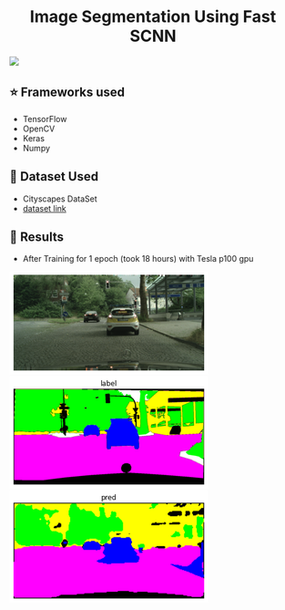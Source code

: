 <h1 align="center">Image Segmentation Using Fast SCNN</h1>

![](https://medium.com/deep-learning-journals/fast-scnn-explained-and-implemented-using-tensorflow-2-0-6bd17c17a49e)

## :star: Frameworks used
- TensorFlow
- OpenCV
- Keras
- Numpy

## :file_folder: Dataset Used
- Cityscapes DataSet
- <a href src="https://www.cityscapes-dataset.com/" >dataset link </a> 

## :key: Results
- After Training for 1 epoch (took 18 hours) with Tesla p100 gpu 

![](https://github.com/Akhil-Tony/Image_Segmentation-Fast_SCNN-Research-Paper-Custom-Build/blob/master/image1.png) 
<br>
![](https://github.com/Akhil-Tony/Image_Segmentation-Fast_SCNN-Research-Paper-Custom-Build/blob/master/label1.png)
<br>
![](https://github.com/Akhil-Tony/Image_Segmentation-Fast_SCNN-Research-Paper-Custom-Build/blob/master/pred1.png)
